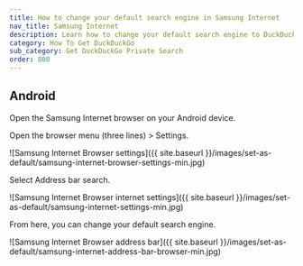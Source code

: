 ```yaml
---
title: How to change your default search engine in Samsung Internet
nav_title: Samsung Internet
description: Learn how to change your default search engine to DuckDuckGo in Samsung Internet for Android.
category: How To Get DuckDuckGo
sub_category: Get DuckDuckGo Private Search
order: 800
---
```


## Android

Open the Samsung Internet browser on your Android device.

Open the browser menu (three lines) > Settings.

![Samsung Internet Browser settings]({{ site.baseurl }}/images/set-as-default/samsung-internet-browser-settings-min.jpg)

Select Address bar search.

![Samsung Internet Browser internet settings]({{ site.baseurl }}/images/set-as-default/samsung-internet-settings-min.jpg)

From here, you can change your default search engine.

![Samsung Internet Browser address bar]({{ site.baseurl }}/images/set-as-default/samsung-internet-address-bar-browser-min.jpg)
